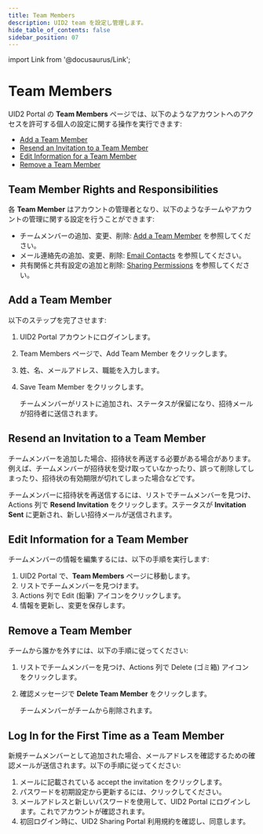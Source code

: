 ```yaml
---
title: Team Members
description: UID2 team を設定し管理します。
hide_table_of_contents: false
sidebar_position: 07
---
```


import Link from '@docusaurus/Link';

# Team Members

UID2 Portal の **Team Members** ページでは、以下のようなアカウントへのアクセスを許可する個人の設定に関する操作を実行できます:

- [Add a Team Member](#add-a-team-member)
- [Resend an Invitation to a Team Member](#resend-an-invitation-to-a-team-member) 
- [Edit Information for a Team Member](#edit-information-for-a-team-member) 
- [Remove a Team Member](#remove-a-team-member)

## Team Member Rights and Responsibilities

各 **Team Member** はアカウントの管理者となり、以下のようなチームやアカウントの管理に関する設定を行うことができます:

- チームメンバーの追加、変更、削除: [Add a Team Member](#add-a-team-member) を参照してください。
- メール連絡先の追加、変更、削除: [Email Contacts](email-contacts.md) を参照してください。
- 共有関係と共有設定の追加と削除: [Sharing Permissions](sharing-permissions.md) を参照してください。
## Add a Team Member

以下のステップを完了させます:

1. UID2 Portal アカウントにログインします。
1. Team Members ページで、Add Team Member をクリックします。
1. 姓、名、メールアドレス、職能を入力します。
1. Save Team Member をクリックします。

   チームメンバーがリストに追加され、ステータスが保留になり、招待メールが招待者に送信されます。

## Resend an Invitation to a Team Member

チームメンバーを追加した場合、招待状を再送する必要がある場合があります。例えば、チームメンバーが招待状を受け取っていなかったり、誤って削除してしまったり、招待状の有効期限が切れてしまった場合などです。

チームメンバーに招待状を再送信するには、リストでチームメンバーを見つけ、Actions 列で **Resend Invitation** をクリックします。ステータスが **Invitation Sent** に更新され、新しい招待メールが送信されます。

## Edit Information for a Team Member

チームメンバーの情報を編集するには、以下の手順を実行します:

1. UID2 Portal で、**Team Members** ページに移動します。
1. リストでチームメンバーを見つけます。
1. Actions 列で Edit (鉛筆) アイコンをクリックします。
1. 情報を更新し、変更を保存します。

## Remove a Team Member

チームから誰かを外すには、以下の手順に従ってください:

1. リストでチームメンバーを見つけ、Actions 列で Delete (ゴミ箱) アイコンをクリックします。
1. 確認メッセージで **Delete Team Member** をクリックします。

   チームメンバーがチームから削除されます。

## Log In for the First Time as a Team Member

新規チームメンバーとして追加された場合、メールアドレスを確認するための確認メールが送信されます。以下の手順に従ってください:

1. メールに記載されている accept the invitation をクリックします。
1. パスワードを初期設定から更新するには、クリックしてください。
1. メールアドレスと新しいパスワードを使用して、UID2 Portal にログインします。これでアカウントが確認されます。
1. 初回ログイン時に、UID2 Sharing Portal 利用規約を確認し、同意します。
